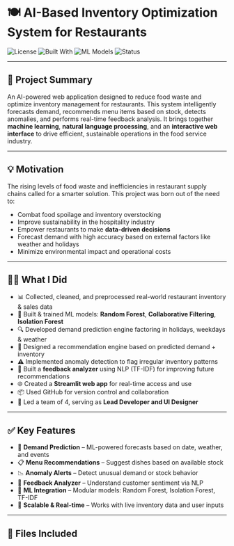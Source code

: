 # 🍽️ AI-Based Inventory Optimization System for Restaurants

![License](https://img.shields.io/badge/License-MIT-green)
![Built With](https://img.shields.io/badge/Built%20with-Python%2C%20Streamlit-blue)
![ML Models](https://img.shields.io/badge/Models-Random%20Forest%2C%20Isolation%20Forest%2C%20NLP-yellow)
![Status](https://img.shields.io/badge/Status-Complete-brightgreen)

---

## 📌 Project Summary

An AI-powered web application designed to reduce food waste and optimize inventory management for restaurants. This system intelligently forecasts demand, recommends menu items based on stock, detects anomalies, and performs real-time feedback analysis. It brings together **machine learning**, **natural language processing**, and an **interactive web interface** to drive efficient, sustainable operations in the food service industry.

---

## 💡 Motivation

The rising levels of food waste and inefficiencies in restaurant supply chains called for a smarter solution. This project was born out of the need to:

- Combat food spoilage and inventory overstocking
- Improve sustainability in the hospitality industry
- Empower restaurants to make **data-driven decisions**
- Forecast demand with high accuracy based on external factors like weather and holidays
- Minimize environmental impact and operational costs

---

## 👨‍💻 What I Did

- 📊 Collected, cleaned, and preprocessed real-world restaurant inventory & sales data  
- 🧠 Built & trained ML models: **Random Forest**, **Collaborative Filtering**, **Isolation Forest**  
- 🔍 Developed demand prediction engine factoring in holidays, weekdays & weather  
- 🤖 Designed a recommendation engine based on predicted demand + inventory  
- ⚠️ Implemented anomaly detection to flag irregular inventory patterns  
- 💬 Built a **feedback analyzer** using NLP (TF-IDF) for improving future recommendations  
- 🌐 Created a **Streamlit web app** for real-time access and use  
- 📦 Used GitHub for version control and collaboration  
- 👥 Led a team of 4, serving as **Lead Developer and UI Designer**

---

## ✅ Key Features

- 📅 **Demand Prediction** – ML-powered forecasts based on date, weather, and events  
- 📋 **Menu Recommendations** – Suggest dishes based on available stock  
- 📉 **Anomaly Alerts** – Detect unusual demand or stock behavior  
- 💬 **Feedback Analyzer** – Understand customer sentiment via NLP  
- 🧠 **ML Integration** – Modular models: Random Forest, Isolation Forest, TF-IDF  
- 🔗 **Scalable & Real-time** – Works with live inventory data and user inputs

---

## 📁 Files Included

